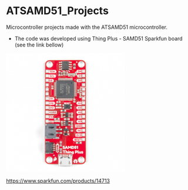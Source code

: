# ATSAMD51_Projects
Microcontroller projects made with the ATSAMD51 microcontroller.
- The code was developed using Thing Plus - SAMD51 Sparkfun board (see the link bellow)

<img width="322" src="https://github.com/ZsoleB/Embedded_Projects/blob/master/pics/14713-SparkFun_Thing_Plus_-_SAMD51-04.jpg">

https://www.sparkfun.com/products/14713
